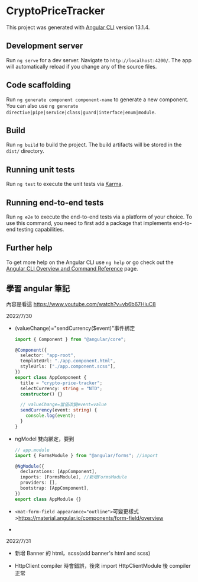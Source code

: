 # CryptoPriceTracker

This project was generated with [Angular CLI](https://github.com/angular/angular-cli) version 13.1.4.

## Development server

Run `ng serve` for a dev server. Navigate to `http://localhost:4200/`. The app will automatically reload if you change any of the source files.

## Code scaffolding

Run `ng generate component component-name` to generate a new component. You can also use `ng generate directive|pipe|service|class|guard|interface|enum|module`.

## Build

Run `ng build` to build the project. The build artifacts will be stored in the `dist/` directory.

## Running unit tests

Run `ng test` to execute the unit tests via [Karma](https://karma-runner.github.io).

## Running end-to-end tests

Run `ng e2e` to execute the end-to-end tests via a platform of your choice. To use this command, you need to first add a package that implements end-to-end testing capabilities.

## Further help

To get more help on the Angular CLI use `ng help` or go check out the [Angular CLI Overview and Command Reference](https://angular.io/cli) page.

## 學習 angular 筆記

內容是看這 https://www.youtube.com/watch?v=vb6b67HiuC8

2022/7/30

- (valueChange)="sendCurrency($event)"事件綁定

  ```typescript
  import { Component } from "@angular/core";

  @Component({
    selector: "app-root",
    templateUrl: "./app.component.html",
    styleUrls: ["./app.component.scss"],
  })
  export class AppComponent {
    title = "crypto-price-tracker";
    selectCurrency: string = "NTD";
    constructor() {}

    // valueChange=當值改變event=value
    sendCurrency(event: string) {
      console.log(event);
    }
  }
  ```

- ngModel 雙向綁定，要到

  ```typescript
  // app.module
  import { FormsModule } from "@angular/forms"; //import

  @NgModule({
    declarations: [AppComponent],
    imports: [FormsModule], //新增FormsModule
    providers: [],
    bootstrap: [AppComponent],
  })
  export class AppModule {}
  ```

- `<mat-form-field appearance="outline">`可變更樣式>https://material.angular.io/components/form-field/overview

-

2022/7/31

- 新增 Banner 的 html，scss(add banner's html and scss)

- HttpClient compiler 時會錯誤，後來 import HttpClientModule 後 compiler 正常
